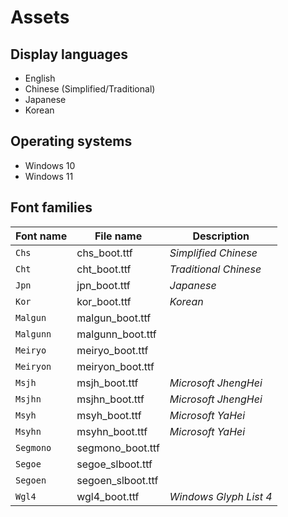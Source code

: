 # Assets 

## Display languages
- English
- Chinese (Simplified/Traditional)
- Japanese
- Korean

## Operating systems
- Windows 10
- Windows 11

## Font families
| Font name | File name | Description |
| - | - | - |
| `Chs` | chs_boot.ttf | *Simplified Chinese* |
| `Cht` | cht_boot.ttf | *Traditional Chinese* |
| `Jpn` | jpn_boot.ttf | *Japanese* |
| `Kor` | kor_boot.ttf | *Korean* |
| `Malgun` | malgun_boot.ttf | 
| `Malgunn` | malgunn_boot.ttf | 
| `Meiryo` | meiryo_boot.ttf | 
| `Meiryon` | meiryon_boot.ttf | 
| `Msjh` | msjh_boot.ttf | *Microsoft JhengHei* |
| `Msjhn` | msjhn_boot.ttf | *Microsoft JhengHei* |
| `Msyh` | msyh_boot.ttf | *Microsoft YaHei* |
| `Msyhn` | msyhn_boot.ttf | *Microsoft YaHei* |
| `Segmono` | segmono_boot.ttf | 
| `Segoe` | segoe_slboot.ttf | 
| `Segoen` | segoen_slboot.ttf | 
| `Wgl4` | wgl4_boot.ttf | *Windows Glyph List 4* |
